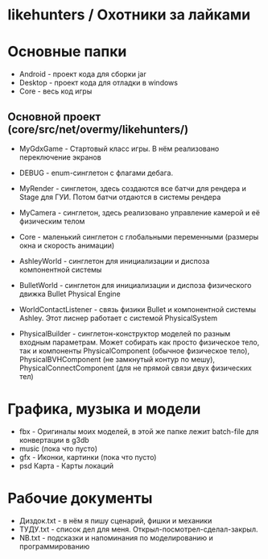 # likehunters / Охотники за лайками

Основные папки
=====================
* Android - проект кода для сборки jar
* Desktop - проект кода для отладки в windows
* Core - весь код игры

Основной проект (core/src/net/overmy/likehunters/)
-----------------------------------
* MyGdxGame - Стартовый класс игры. В нём реализовано переключение экранов
* DEBUG - enum-синглетон с флагами дебага.
* MyRender - синглетон, здесь создаются все батчи для рендера и Stage для ГУИ. Потом батчи отдаются в системы рендера
* MyCamera - синглетон, здесь реализовано управление камерой и её физическим телом
* Core - маленький синглетон с глобальными переменными (размеры окна и скорость анимации)

* AshleyWorld - синглетон для инициализации и диспоза компонентной системы
* BulletWorld - синглетон для инициализации и диспоза физического движка Bullet Physical Engine
* WorldContactListener - связь физики Bullet и компонентной системы Ashley. Этот лиснер работает с системой PhysicalSystem

* PhysicalBuilder - синглетон-конструктор моделей по разным входным параметрам. Может собирать как просто физическое тело, так и компоненты PhysicalComponent (обычное физическое тело), PhysicalBVHComponent (не замкнутый контур по мешу), PhysicalConnectComponent (для не прямой связи двух физических тел)



Графика, музыка и модели
=====================
* fbx - Оригиналы моих моделей, в этой же папке лежит batch-file для конвертации в g3db
* music (пока что пусто)
* gfx - Иконки, картинки (пока что пусто)
* psd Карта - Карты локаций


Рабочие документы
=====================
* Диздок.txt - в нём я пишу сценарий, фишки и механики
* ТУДУ.txt - список дел для меня. Открыл-посмотрел-сделал-закрыл.
* NB.txt - подсказки и напоминания по моделированию и программированию

